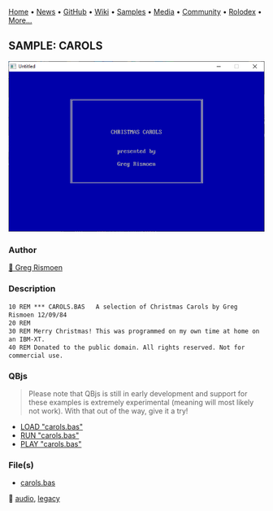 [Home](https://qb64.com) • [News](../../news.md) • [GitHub](../../github.md) • [Wiki](../../wiki.md) • [Samples](../../samples.md) • [Media](../../media.md) • [Community](../../community.md) • [Rolodex](../../rolodex.md) • [More...](../../more.md)

## SAMPLE: CAROLS

![screenshot.png](img/screenshot.png)

### Author

[🐝 Greg Rismoen](../greg-rismoen.md) 

### Description

```text
10 REM *** CAROLS.BAS   A selection of Christmas Carols by Greg Rismoen 12/09/84
20 REM
30 REM Merry Christmas! This was programmed on my own time at home on an IBM-XT.
40 REM Donated to the public domain. All rights reserved. Not for commercial use.
```

### QBjs

> Please note that QBjs is still in early development and support for these examples is extremely experimental (meaning will most likely not work). With that out of the way, give it a try!

* [LOAD "carols.bas"](https://v6p9d9t4.ssl.hwcdn.net/html/5963335/index.html?src=https://qb64.com/samples/carols/src/carols.bas)
* [RUN "carols.bas"](https://v6p9d9t4.ssl.hwcdn.net/html/5963335/index.html?mode=auto&src=https://qb64.com/samples/carols/src/carols.bas)
* [PLAY "carols.bas"](https://v6p9d9t4.ssl.hwcdn.net/html/5963335/index.html?mode=play&src=https://qb64.com/samples/carols/src/carols.bas)

### File(s)

* [carols.bas](src/carols.bas)

🔗 [audio](../audio.md), [legacy](../legacy.md)
